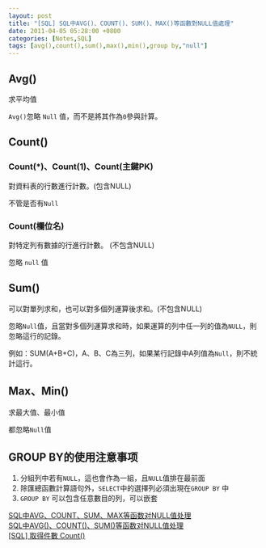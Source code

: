 ```yaml
---
layout: post
title: "[SQL] SQL中AVG()、COUNT()、SUM()、MAX()等函數對NULL值處理"
date: 2011-04-05 05:28:00 +0800
categories: [Notes,SQL]
tags: [avg(),count(),sum(),max(),min(),group by,"null"]
---
```


## Avg()
求平均值        

`Avg()`忽略 `Null` 值，而不是將其作為`0`參與計算。

## Count()

### Count(*)、Count(1)、Count(主鍵PK)
對資料表的行數進行計數。(包含NULL)        

不管是否有`Null`

### Count(欄位名)

對特定列有數據的行進行計數。 (不包含NULL)       

忽略 `null` 值

## Sum()

可以對單列求和，也可以對多個列運算後求和。(不包含NULL)      

忽略`Null`值，且當對多個列運算求和時，如果運算的列中任一列的值為`NULL`，則忽略這行的記錄。       

例如：SUM(A+B+C)，A、B、C為三列，如果某行記錄中A列值為`Null`，則不統計這行。


## Max、Min()
求最大值、最小值        

都忽略`Null`值
 

## GROUP BY的使用注意事项

1. 分組列中若有`NULL`，這也會作為一組，且`NULL`值排在最前面
2. 除匯總函數計算語句外，`SELECT`中的選擇列必須出現在`GROUP BY` 中
3. `GROUP BY` 可以包含任意數目的列，可以嵌套

[SQL中AVG、COUNT、SUM、MAX等函数对NULL值处理](http://www.studyofnet.com/news/1219.html)     
[SQL中AVG()、COUNT()、SUM()等函数对NULL值处理](https://blog.csdn.net/whaxrl/article/details/51195241)       
[[SQL] 取得件數 Count()](https://riivalin.github.io/posts/2011/04/sql-5/)       